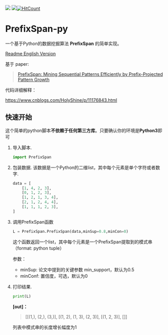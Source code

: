<a href="https://996.icu"><img src="https://img.shields.io/badge/link-996.icu-red.svg?style=flat-square"></a> <a href='https://pytorch.org/'><img src='https://img.shields.io/badge/python-3.5-green.svg?style=flat-square'></a>[![HitCount](http://hits.dwyl.io/Holy-Shine/PrefixSpan-py.svg)](http://hits.dwyl.io/Holy-Shine/PrefixSpan-py)

# PrefixSpan-py

一个基于Python的数据挖掘算法 **PrefixSpan** 的简单实现。

[Readme English Version](README.md)

基于 paper:

> [PrefixSpan: Mining Sequential Patterns Efficiently by Prefix-Projected Pattern Growth](http://hanj.cs.illinois.edu/pdf/span01.pdf)

代码详细解释：

https://www.cnblogs.com/HolyShine/p/11176843.html

## 快速开始

这个简单的python脚本**不依赖于任何第三方库**。只要确认你的环境是**Python3**即可

1. 导入脚本.

   ```python
   import PrefixSpan
   ```

2. 包装数据. 该数据是一个Python的二维list，其中每个元素是单个字符或者数字.

   ```python
   data = [
       [1, 4, 2, 3],
       [0, 1, 2, 3],
       [1, 2, 1, 3, 4],
       [2, 1, 2, 4, 4],
       [1, 1, 1, 2, 3],
   ]
   ```

3. 调用PrefixSpan函数

   ```python
   L = PrefixSpan.PrefixSpan(data,minSup=0.8,minCon=0)
   ```

   这个函数返回一个list，其中每个元素是一个PrefixSpan提取到的模式串（format: python tuple）
   
   参数：
   
   - minSup: 论文中提到的关键参数 min_support，默认为0.5
   - minConf: 置信度，可选，默认为0
   
4. 打印结果.

   ```python
   print(L)
   ```

   **[out]：**

   > [[(1,), (2,), (3,)], [(1, 2), (1, 3), (2, 3)], [(1, 2, 3)], []]

   列表中模式串的长度增长幅度为1